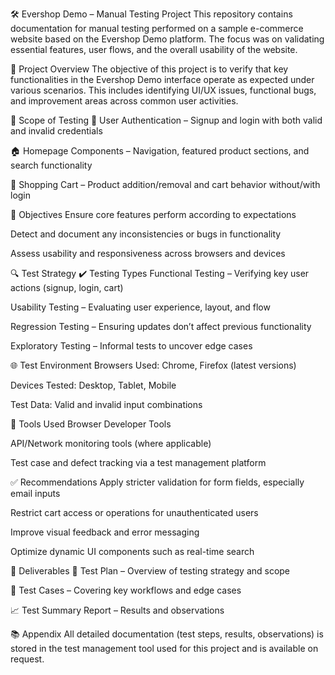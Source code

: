🛠️ Evershop Demo – Manual Testing Project
This repository contains documentation for manual testing performed on a sample e-commerce website based on the Evershop Demo platform. The focus was on validating essential features, user flows, and the overall usability of the website.

📌 Project Overview
The objective of this project is to verify that key functionalities in the Evershop Demo interface operate as expected under various scenarios. This includes identifying UI/UX issues, functional bugs, and improvement areas across common user activities.

📝 Scope of Testing
🔑 User Authentication – Signup and login with both valid and invalid credentials

🏠 Homepage Components – Navigation, featured product sections, and search functionality

🛒 Shopping Cart – Product addition/removal and cart behavior without/with login

🎯 Objectives
Ensure core features perform according to expectations

Detect and document any inconsistencies or bugs in functionality

Assess usability and responsiveness across browsers and devices

🔍 Test Strategy
✔️ Testing Types
Functional Testing – Verifying key user actions (signup, login, cart)

Usability Testing – Evaluating user experience, layout, and flow

Regression Testing – Ensuring updates don’t affect previous functionality

Exploratory Testing – Informal tests to uncover edge cases

🌐 Test Environment
Browsers Used: Chrome, Firefox (latest versions)

Devices Tested: Desktop, Tablet, Mobile

Test Data: Valid and invalid input combinations

🧰 Tools Used
Browser Developer Tools

API/Network monitoring tools (where applicable)

Test case and defect tracking via a test management platform

✅ Recommendations
Apply stricter validation for form fields, especially email inputs

Restrict cart access or operations for unauthenticated users

Improve visual feedback and error messaging

Optimize dynamic UI components such as real-time search

📂 Deliverables
📄 Test Plan – Overview of testing strategy and scope

📝 Test Cases – Covering key workflows and edge cases

📈 Test Summary Report – Results and observations

📚 Appendix
All detailed documentation (test steps, results, observations) is stored in the test management tool used for this project and is available on request.

